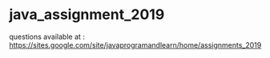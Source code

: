 # java_assignment_2019
questions available at : https://sites.google.com/site/javaprogramandlearn/home/assignments_2019
